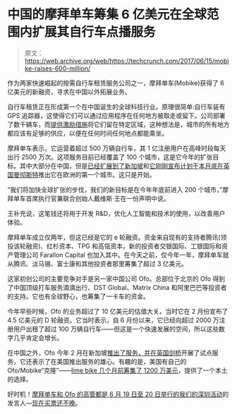 # 中国的摩拜单车筹集 6 亿美元在全球范围内扩展其自行车点播服务 

> 原文：<https://web.archive.org/web/https://techcrunch.com/2017/06/15/mobike-raises-600-million/>

作为两家快速崛起的按需自行车租赁服务公司之一，摩拜单车(Mobike)获得了 6 亿美元的新融资，寻求在中国以外拓展业务。

自行车租赁正在形成第一个在中国诞生的全球科技行业。原理很简单:自行车装有 GPS 追踪器，这使得它们可以通过应用程序在任何地方被取走或留下。公司部署了数千辆车，而[提供激励措施](https://web.archive.org/web/20221209135741/http://technode.com/2017/03/24/mobike-jumps-on-hongbao-bandwagon-with-mobike-mo-money/)将它们留在特定区域，这种想法是，城市的所有地方都应该有足够的供应，以便在任何时间任何地点都能乘坐。

摩拜单车表示，它运营着超过 500 万辆自行车，其 1 亿注册用户在高峰时段每天出行 2500 万次。这项服务目前已经覆盖了 100 个城市，这是它今年的扩张目标。其中大部分在中国，但是[已经扩展到了新加坡](https://web.archive.org/web/20221209135741/http://www.cnbc.com/2017/03/21/mobike-chinese-smart-bike-sharing-service-rides-into-singapore.html)和[它刚刚宣布计划于本月底在英国曼彻斯特](https://web.archive.org/web/20221209135741/https://beta.techcrunch.com/2017/06/12/mobike-will-launch-dockless-bike-sharing-in-the-u-k-its-first-market-outside-of-asia)推出它在欧洲的第一个城市。这只是开始。

“我们将加快全球扩张的步伐，我们的新目标是在今年年底前进入 200 个城市，”摩拜单车首席执行官兼联合创始人戴维斯·王在一份声明中说。

王补充说，这笔钱还将用于开发 R&D，优化人工智能和技术的使用，以改善用户体验。

摩拜单车成立仅两年，但这已经是它的 e 轮融资。资金来自现有的支持者腾讯(领投该轮融资)、红杉资本、TPG 和高瓴资本，新的投资者交银国际、工银国际和资产管理公司 Farallon Capital 也加入其中。在今天之前，仅今年一年，摩拜单车就从腾讯、淡马锡、富士康和其他投资者那里筹集了超过 3 亿美元。

这家初创公司的主要竞争对手是另一家中国公司 Ofo。总部位于北京的 Ofo 得到了中国顶级打车服务滴滴出行、DST Global、Matrix China 和阿里巴巴等投资者的支持。它也有全球野心，也筹集了一卡车的资金。

今年早些时候，Ofo 的业务超过了 10 亿美元的估值大关，当时它在 2 月份宣布了 4.5 亿美元的 D 轮融资。它当时表示，自 6 月份以来，它已经向超过 2000 万注册用户出租了超过 100 万辆自行车——但这是一个快速发展的空间，所以这些数字几乎肯定会增长。

在中国之外，Ofo 今年 2 月在新加坡[推出了服务，并在英国剑桥](https://web.archive.org/web/20221209135741/http://europe.chinadaily.com.cn/world/2017-02/27/content_28366348.htm)开展了试点服务，它还表示了在美国推出服务的雄心。有趣的是，美国有自己的 Ofo/Mobike“克隆”——[lime bike 几个月前筹集了 1200 万美元](https://web.archive.org/web/20221209135741/https://beta.techcrunch.com/2017/03/15/limebike-raises-12-million-to-roll-out-bike-sharing-without-kiosks-in-the-us/)，提供了一个本土的选择。

好时机！[摩拜单车和 Ofo 的高管都是 6 月 19 日至 20 日举行的](https://web.archive.org/web/20221209135741/https://beta.techcrunch.com/2017/06/06/didi-chuxing-ofo-mobike-techcrunch-china-shenzhen/)[我们的深圳活动](https://web.archive.org/web/20221209135741/http://tc.technode.com/2017/en/)的发言人—[现在买票还不晚](https://web.archive.org/web/20221209135741/https://www.eventbrite.com/e/techcrunch-international-city-event-shenzhen-2017-tickets-32494180970#tickets)。